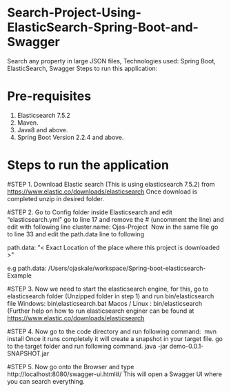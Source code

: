 # Search-Project-Using-ElasticSearch-Spring-Boot-and-Swagger
Search any property in large JSON files, Technologies used: Spring Boot, ElasticSearch, Swagger
Steps to run this application:  
# Pre-requisites 
1. Elasticsearch 7.5.2
2. Maven.
3. Java8 and above.
4. Spring Boot Version 2.2.4 and above.

# Steps to run the application
#STEP 1. Download Elastic search (This is using elasticsearch 7.5.2) from https://www.elastic.co/downloads/elasticsearch
Once download is completed unzip in desired folder. 

#STEP 2. Go to Config folder inside Elasticsearch and edit “elasticsearch.yml” go to line 17 and remove the # (uncomment the line) and edit with following line
cluster.name: Ojas-Project 
Now in the same file go to line 33 and edit the path.data line to following 

path.data: "< Exact Location of the place where this project is downloaded >"

e.g path.data: /Users/ojaskale/workspace/Spring-boot-elasticsearch-Example

#STEP 3. Now we need to start the elasticsearch engine, for this, go to elasticsearch folder (Unzipped folder in step 1) and run bin/elasticsearch file Windows: bin\elasticsearch.bat
Macos / Linux : bin/elasticsearch
(Further help on how to run elasticsearch enginer can be found at 
https://www.elastic.co/downloads/elasticsearch

#STEP 4. Now go to the code directory and run following command:  mvn install Once it runs completely it will create a snapshot in your target file. go to the target folder and run following command.
java -jar demo-0.0.1-SNAPSHOT.jar

#STEP 5. Now go onto the Browser and type  http://localhost:8080/swagger-ui.html#/
This will open a Swagger UI where you can search everything.   



